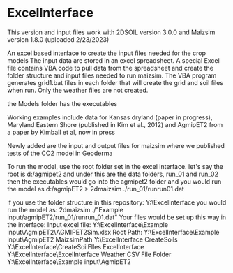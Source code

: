 # ExcelInterface
This version and input files work with 2DSOIL version 3.0.0 and Maizsim version 1.8.0 (uploaded 2/23/2023)

An excel based interface to create the input files needed for the crop models 
The input data are stored in an excel spreadsheet. 
A special Excel file contains VBA code to pull data from the spreadsheet and create the folder structure and input files needed to run maizsim. The VBA program generates grid1.bat files in each folder that will create the grid and soil files when run. Only the weather files are not created. 

the Models folder has the executables 

Working examples include data for Kansas dryland (paper in progress), Maryland Eastern Shore (published in Kim et al., 2012) 
and AgmipET2 from a paper by Kimball et al, now in press

Newly added are the input and output files for maizsim where we published tests of the CO2 model in Geoderma

To run the model, use the root folder set in the excel interface.
let's say the root is d:/agmipet2 and under this are the data folders, run_01 and run_02
then the executables would go into the agmipet2 folder and you would run the model as
d:/agmipET2 > 2dmaizsim ./run_01/runrun01.dat

if you use the folder structure in this repository:
Y:\ExcelInterface
you would run the model as:
2dmaizsim ./"Example input/agmipET2/run_01/runrun_01.dat"
Your files would be set up this way in the interface:
Input excel file:	Y:\ExcelInterface\Example input\AgmipET2\AGMIPET2Sim.xlsx
Root Path:	Y:\ExcelInterface\Example input\AgmipET2
MaizsimPath	Y:\ExcelInterface
CreateSoils	Y:\ExcelInterface\CreateSoilFIles
ExcelInterface	Y:\ExcelInterface\ExcelInterface
Weather CSV File Folder	Y:\ExcelInterface\Example input\AgmipET2
